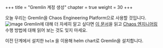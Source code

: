 +++
title = "Gremlin 계정 생성"
chapter = true
weight = 30
+++

오늘 우리는 Gremlin을 Chaos Engineering Platform으로 사용할 것입니다.
![image](/images/gremlin_mascot.png) Gremlin에 대해 더 자세히 알고 싶다면 [이 문서](/0_introduction/30_what_is_gremlin.html)을 읽고 [Chaos 엔지니어링](0_introduction/70_how_to_chaos.html) 수행 방법에 대해 읽어 보는 것도 잊지 마세요. 

이전 단계에서 설치한 `helm` 을 이용해  helm chart로 Gremlin을 설치합니다.